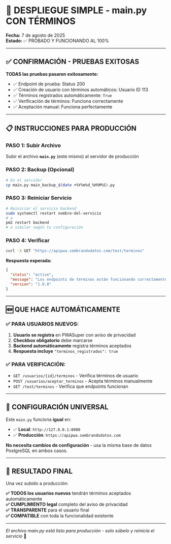 # 🚀 DESPLIEGUE SIMPLE - main.py CON TÉRMINOS

**Fecha:** 7 de agosto de 2025  
**Estado:** ✅ PROBADO Y FUNCIONANDO AL 100%  

---

## ✅ CONFIRMACIÓN - PRUEBAS EXITOSAS

**TODAS las pruebas pasaron exitosamente:**
- ✅ Endpoint de prueba: Status 200
- ✅ Creación de usuario con términos automáticos: Usuario ID 113  
- ✅ Términos registrados automáticamente: `True`
- ✅ Verificación de términos: Funciona correctamente
- ✅ Aceptación manual: Funciona perfectamente

---

## 📋 INSTRUCCIONES PARA PRODUCCIÓN

### PASO 1: Subir Archivo
Subir el archivo **`main.py`** (este mismo) al servidor de producción

### PASO 2: Backup (Opcional)
```bash
# En el servidor
cp main.py main_backup_$(date +%Y%m%d_%H%M%S).py
```

### PASO 3: Reiniciar Servicio
```bash
# Reiniciar el servicio backend
sudo systemctl restart nombre-del-servicio
# o
pm2 restart backend
# o similar según tu configuración
```

### PASO 4: Verificar
```bash
curl -X GET "https://apipwa.sembrandodatos.com/test/terminos"
```

**Respuesta esperada:**
```json
{
  "status": "active",
  "message": "Los endpoints de términos están funcionando correctamente",
  "version": "1.0.0"
}
```

---

## 🆕 QUE HACE AUTOMÁTICAMENTE

### ✅ PARA USUARIOS NUEVOS:
1. **Usuario se registra** en PWASuper con aviso de privacidad
2. **Checkbox obligatorio** debe marcarse
3. **Backend automáticamente** registra términos aceptados
4. **Respuesta incluye** `"terminos_registrados": true`

### ✅ PARA VERIFICACIÓN:
- `GET /usuarios/{id}/terminos` - Verifica términos de usuario
- `POST /usuarios/aceptar_terminos` - Acepta términos manualmente
- `GET /test/terminos` - Verifica que endpoints funcionan

---

## 🔧 CONFIGURACIÓN UNIVERSAL

Este `main.py` funciona **igual** en:
- ✅ **Local**: `http://127.0.0.1:8000`
- ✅ **Producción**: `https://apipwa.sembrandodatos.com`

**No necesita cambios de configuración** - usa la misma base de datos PostgreSQL en ambos casos.

---

## 🎯 RESULTADO FINAL

Una vez subido a producción:

**✅ TODOS los usuarios nuevos** tendrán términos aceptados automáticamente  
**✅ CUMPLIMIENTO legal** completo del aviso de privacidad  
**✅ TRANSPARENTE** para el usuario final  
**✅ COMPATIBLE** con toda la funcionalidad existente  

---

*El archivo main.py está listo para producción - solo súbelo y reinicia el servicio* 🚀
